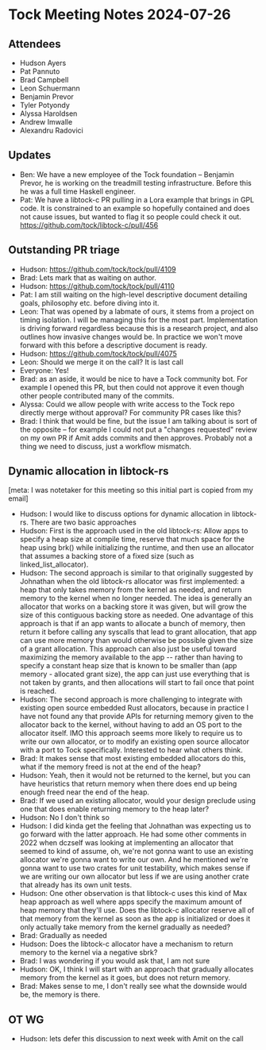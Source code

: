 # Tock Meeting Notes 2024-07-26

## Attendees
- Hudson Ayers
- Pat Pannuto
- Brad Campbell
- Leon Schuermann
- Benjamin Prevor
- Tyler Potyondy
- Alyssa Haroldsen
- Andrew Imwalle
- Alexandru Radovici

## Updates

* Ben: We have a new employee of the Tock foundation – Benjamin Prevor, he is
  working on the treadmill testing infrastructure. Before this he was a full
  time Haskell engineer.
* Pat: We have a libtock-c PR pulling in a Lora example that brings in GPL
  code. It is constrained to an example so hopefully contained and does not
  cause issues, but wanted to flag it so people could check it out.
  https://github.com/tock/libtock-c/pull/456

## Outstanding PR triage

* Hudson: https://github.com/tock/tock/pull/4109
* Brad: Lets mark that as waiting on author.
* Hudson: https://github.com/tock/tock/pull/4110
* Pat: I am still waiting on the high-level descriptive document detailing goals, philosophy etc. before diving into it.
* Leon: That was opened by a labmate of ours, it stems from a project on timing isolation. I will be managing this for the most part. Implementation is driving forward regardless because this is a research project, and also outlines how invasive changes would be. In practice we won't move forward with this before a descriptive document is ready.
* Hudson: https://github.com/tock/tock/pull/4075
* Leon: Should we merge it on the call? It is last call
* Everyone: Yes!
* Brad: as an aside, it would be nice to have a Tock community bot. For example I opened this PR, but then could not approve it even though other people contributed many of the commits.
* Alyssa: Could we allow people with write access to the Tock repo directly merge without approval? For community PR cases like this?
* Brad: I think that would be fine, but the issue I am talking about is sort of the opposite – for example I could not put a "changes requested" review on my own PR if Amit adds commits and then approves. Probably not a thing we need to discuss, just a workflow mismatch.

## Dynamic allocation in libtock-rs

[meta: I was notetaker for this meeting so this initial part is copied from my
email]

* Hudson: I would like to discuss options for dynamic allocation in libtock-rs.
  There are two basic approaches
* Hudson: First is the approach used in the old libtock-rs: Allow apps to
  specify a heap size at compile time, reserve that much space for the heap
  using brk() while initializing the runtime, and then use an allocator that
  assumes a backing store of a fixed size (such as linked\_list\_allocator).
* Hudson: The second approach is similar to that originally suggested by
  Johnathan when the old libtock-rs allocator was first implemented: a heap
  that only takes memory from the kernel as needed, and return memory to the
  kernel when no longer needed. The idea is generally an allocator that works
  on a backing store it was given, but will grow the size of this contiguous
  backing store as needed. One advantage of this approach is that if an app
  wants to allocate a bunch of memory, then return it before calling any
  syscalls that lead to grant allocation, that app can use more memory than
  would otherwise be possible given the size of a grant allocation. This
  approach can also just be useful toward maximizing the memory available to
  the app -- rather than having to specify a constant heap size that is known
  to be smaller than (app memory - allocated grant size), the app can just use
  everything that is not taken by grants, and then allocations will start to
  fail once that point is reached.
* Hudson: The second approach is more challenging to integrate with existing
  open source embedded Rust allocators, because in practice I have not found
  any that provide APIs for returning memory given to the allocator back to the
  kernel, without having to add an OS port to the allocator itself. IMO this
  approach seems more likely to require us to write our own allocator, or to
  modify an existing open source allocator with a port to Tock specifically.
  Interested to hear what others think.
* Brad: It makes sense that most existing embedded allocators do this, what if
  the memory freed is not at the end of the heap?
* Hudson: Yeah, then it would not be returned to the kernel, but you can have
  heuristics that return memory when there does end up being enough freed near
  the end of the heap.
* Brad: If we used an existing allocator, would your design preclude using one
  that does enable returning memory to the heap later?
* Hudson: No I don't think so
* Hudson: I did kinda get the feeling that Johnathan was expecting us to go
  forward with the latter approach. He had some other comments in 2022 when
  dczself was looking at implementing an allocator that seemed to kind of
  assume, oh, we're not gonna want to use an existing allocator we're gonna
  want to write our own. And he mentioned we're gonna want to use two crates
  for unit testability, which makes sense if we are writing our own allocator
  but less if we are using another crate that already has its own unit tests.
* Hudson: One other observation is that libtock-c uses this kind of Max heap
  approach as well where apps specify the maximum amount of heap memory that
  they'll use. Does the libtock-c allocator reserve all of that memory from the
  kernel as soon as the app is initialized or does it only actually take memory
  from the kernel gradually as needed?
* Brad: Gradually as needed
* Hudson: Does the libtock-c allocator have a mechanism to return memory to the
  kernel via a negative sbrk?
* Brad: I was wondering if you would ask that, I am not sure
* Hudson: OK, I think I will start with an approach that gradually allocates
  memory from the kernel as it goes, but does not return memory.
* Brad: Makes sense to me, I don't really see what the downside would be, the
  memory is there.

## OT WG 

* Hudson: lets defer this discussion to next week with Amit on the call

